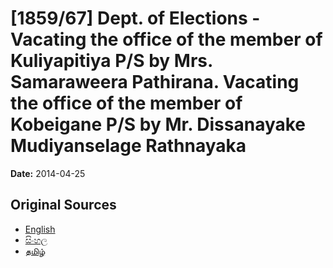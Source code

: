 # [1859/67] Dept. of Elections - Vacating the office of the member of Kuliyapitiya P/S by Mrs. Samaraweera Pathirana. Vacating the office of the member of Kobeigane P/S by Mr. Dissanayake Mudiyanselage Rathnayaka

**Date:** 2014-04-25

## Original Sources

- [English](https://documents.gov.lk/view/extra-gazettes/2014/4/1859-67_E.pdf)
- [සිංහල](https://documents.gov.lk/view/extra-gazettes/2014/4/1859-67_S.pdf)
- [தமிழ்](https://documents.gov.lk/view/extra-gazettes/2014/4/1859-67_T.pdf)
